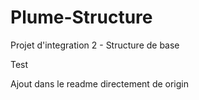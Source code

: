 Plume-Structure
===============

Projet d'integration 2 - Structure de base

Test

Ajout dans le readme directement de origin
